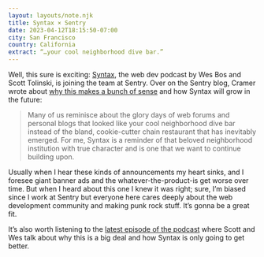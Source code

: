 ```yaml
---
layout: layouts/note.njk
title: Syntax × Sentry
date: 2023-04-12T18:15:50-07:00
city: San Francisco
country: California
extract: “…your cool neighborhood dive bar.”
---
```


Well, this sure is exciting: [Syntax](https://syntax.fm), the web dev podcast by Wes Bos and Scott Tolinski, is joining the team at Sentry. Over on the Sentry blog, Cramer wrote about [why this makes a bunch of sense](https://blog.sentry.io/2023/04/12/syntax-sentry-mmxxiii/) and how Syntax will grow in the future:

> Many of us reminisce about the glory days of web forums and personal blogs that looked like your cool neighborhood dive bar instead of the bland, cookie-cutter chain restaurant that has inevitably emerged. For me, Syntax is a reminder of that beloved neighborhood institution with true character and is one that we want to continue building upon.

Usually when I hear these kinds of announcements my heart sinks, and I foresee giant banner ads and the whatever-the-product-is get worse over time. But when I heard about this one I knew it was right; sure, I’m biased since I work at Sentry but everyone here cares deeply about the web development community and making punk rock stuff. It’s gonna be a great fit.

It’s also worth listening to the [latest episode of the podcast](https://syntax.fm/show/600/600th-episode-major-announcement-and-swag-giveaway) where Scott and Wes talk about why this is a big deal and how Syntax is only going to get better.

